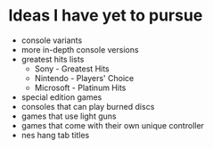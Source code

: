 # Ideas I have yet to pursue

- console variants
- more in-depth console versions
- greatest hits lists
  - Sony - Greatest Hits
  - Nintendo - Players' Choice
  - Microsoft - Platinum Hits
- special edition games
- consoles that can play burned discs
- games that use light guns
- games that come with their own unique controller
- nes hang tab titles
